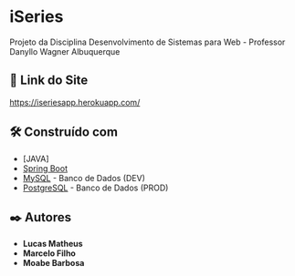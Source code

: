 # iSeries

Projeto da Disciplina Desenvolvimento de Sistemas para Web - Professor Danyllo Wagner Albuquerque

## 📌 Link do Site

https://iseriesapp.herokuapp.com/

## 🛠️ Construído com

* [JAVA]
* [Spring Boot](https://spring.io/projects/spring-boot) 
* [MySQL](https://www.mysql.com/) - Banco de Dados (DEV)
* [PostgreSQL](https://www.google.com/search?q=postgree&oq=postgree&aqs=chrome..69i57j69i59j35i39j0i67j69i61j69i60l3.1328j0j4&sourceid=chrome&ie=UTF-8) - Banco de Dados (PROD)

## ✒️ Autores

* **Lucas Matheus**
* **Marcelo Filho**
* **Moabe Barbosa** 
